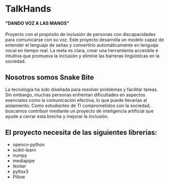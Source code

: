 # TalkHands

#### "DANDO VOZ A LAS MANOS"

Proyecto con el propósito de inclusión de personas con discapacidades
para comunicarse con su voz. Este proyecto desarrolla un modelo capaz 
de entender el lenguaje de señas y convertirlo automáticamente en 
lenguaje vocal en tiempo real.
La meta es clara, crear una herramienta accesible e intuitiva que 
promueva la inclusión y elimine las barreras lingüísticas en la 
sociedad.

## Nosotros somos Snake Bite
La tecnología ha sido diseñada para resolver problemas y facilitar 
tareas. Sin embargo, muchas personas enfrentan dificultades en 
aspectos esenciales como la comunicación efectiva, lo que puede 
llevarlas al aislamiento. Como estudiantes de TI comprometidos con 
la sociedad, buscamos contribuir mediante un proyecto de inteligencia 
artificial que ayude a cerrar esta brecha y mejorar la inclusión.

## El proyecto necesita de las siguientes librerias:
* opencv-python
* scikit-learn
* numpy
* mediapipe
* tkinter
* pyttsx3
* Pillow